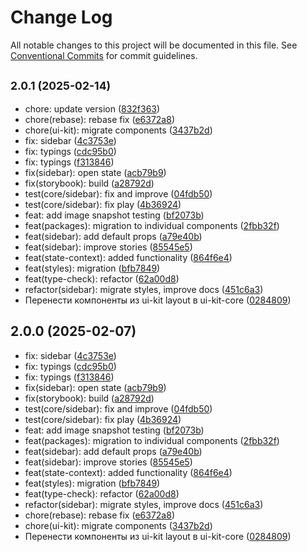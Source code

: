 # Change Log

All notable changes to this project will be documented in this file.
See [Conventional Commits](https://conventionalcommits.org) for commit guidelines.

## <small>2.0.1 (2025-02-14)</small>

* chore: update version ([832f363](https://gitlab.optimacros.com/fe/ui-kit/commit/832f363))
* chore(rebase): rebase fix ([e6372a8](https://gitlab.optimacros.com/fe/ui-kit/commit/e6372a8))
* chore(ui-kit): migrate components ([3437b2d](https://gitlab.optimacros.com/fe/ui-kit/commit/3437b2d))
* fix: sidebar ([4c3753e](https://gitlab.optimacros.com/fe/ui-kit/commit/4c3753e))
* fix: typings ([cdc95b0](https://gitlab.optimacros.com/fe/ui-kit/commit/cdc95b0))
* fix: typings ([f313846](https://gitlab.optimacros.com/fe/ui-kit/commit/f313846))
* fix(sidebar): open state ([acb79b9](https://gitlab.optimacros.com/fe/ui-kit/commit/acb79b9))
* fix(storybook): build ([a28792d](https://gitlab.optimacros.com/fe/ui-kit/commit/a28792d))
* test(core/sidebar): fix and improve ([04fdb50](https://gitlab.optimacros.com/fe/ui-kit/commit/04fdb50))
* test(core/sidebar): fix play ([4b36924](https://gitlab.optimacros.com/fe/ui-kit/commit/4b36924))
* feat: add image snapshot testing ([bf2073b](https://gitlab.optimacros.com/fe/ui-kit/commit/bf2073b))
* feat(packages): migration to individual components ([2fbb32f](https://gitlab.optimacros.com/fe/ui-kit/commit/2fbb32f))
* feat(sidebar): add default props ([a79e40b](https://gitlab.optimacros.com/fe/ui-kit/commit/a79e40b))
* feat(sidebar): improve stories ([85545e5](https://gitlab.optimacros.com/fe/ui-kit/commit/85545e5))
* feat(state-context): added functionality ([864f6e4](https://gitlab.optimacros.com/fe/ui-kit/commit/864f6e4))
* feat(styles): migration ([bfb7849](https://gitlab.optimacros.com/fe/ui-kit/commit/bfb7849))
* feat(type-check): refactor ([62a00d8](https://gitlab.optimacros.com/fe/ui-kit/commit/62a00d8))
* refactor(sidebar): migrate styles, improve docs ([451c6a3](https://gitlab.optimacros.com/fe/ui-kit/commit/451c6a3))
* Перенести компоненты из ui-kit layout в ui-kit-core ([0284809](https://gitlab.optimacros.com/fe/ui-kit/commit/0284809))





## 2.0.0 (2025-02-07)

* fix: sidebar ([4c3753e](https://gitlab.optimacros.com/fe/ui-kit/commit/4c3753e))
* fix: typings ([cdc95b0](https://gitlab.optimacros.com/fe/ui-kit/commit/cdc95b0))
* fix: typings ([f313846](https://gitlab.optimacros.com/fe/ui-kit/commit/f313846))
* fix(sidebar): open state ([acb79b9](https://gitlab.optimacros.com/fe/ui-kit/commit/acb79b9))
* fix(storybook): build ([a28792d](https://gitlab.optimacros.com/fe/ui-kit/commit/a28792d))
* test(core/sidebar): fix and improve ([04fdb50](https://gitlab.optimacros.com/fe/ui-kit/commit/04fdb50))
* test(core/sidebar): fix play ([4b36924](https://gitlab.optimacros.com/fe/ui-kit/commit/4b36924))
* feat: add image snapshot testing ([bf2073b](https://gitlab.optimacros.com/fe/ui-kit/commit/bf2073b))
* feat(packages): migration to individual components ([2fbb32f](https://gitlab.optimacros.com/fe/ui-kit/commit/2fbb32f))
* feat(sidebar): add default props ([a79e40b](https://gitlab.optimacros.com/fe/ui-kit/commit/a79e40b))
* feat(sidebar): improve stories ([85545e5](https://gitlab.optimacros.com/fe/ui-kit/commit/85545e5))
* feat(state-context): added functionality ([864f6e4](https://gitlab.optimacros.com/fe/ui-kit/commit/864f6e4))
* feat(styles): migration ([bfb7849](https://gitlab.optimacros.com/fe/ui-kit/commit/bfb7849))
* feat(type-check): refactor ([62a00d8](https://gitlab.optimacros.com/fe/ui-kit/commit/62a00d8))
* refactor(sidebar): migrate styles, improve docs ([451c6a3](https://gitlab.optimacros.com/fe/ui-kit/commit/451c6a3))
* chore(rebase): rebase fix ([e6372a8](https://gitlab.optimacros.com/fe/ui-kit/commit/e6372a8))
* chore(ui-kit): migrate components ([3437b2d](https://gitlab.optimacros.com/fe/ui-kit/commit/3437b2d))
* Перенести компоненты из ui-kit layout в ui-kit-core ([0284809](https://gitlab.optimacros.com/fe/ui-kit/commit/0284809))
